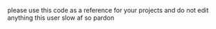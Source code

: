 please use this code as a reference for your projects and do not edit anything
this user slow af so pardon

